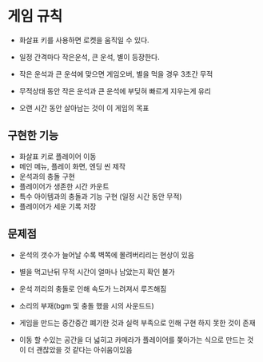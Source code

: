 # 게임 규칙

- 화살표 키를 사용하면 로켓을 움직일 수 있다.

- 일정 간격마다 작은운석, 큰 운석, 별이 등장한다.

- 작은 운석과 큰 운석에 맞으면 게임오버, 별을 먹을 경우 3초간 무적

- 무적상태 동안 작은 운석과 큰 운석에 부딪혀 빠르게 지우는게 유리

- 오랜 시간 동안 살아남는 것이 이 게임의 목표

## 구현한 기능

- 화살표 키로 플레이어 이동
- 메인 메뉴, 플레이 화면, 엔딩 씬 제작
- 운석과의 충돌 구현
- 플레이어가 생존한 시간 카운트
- 특수 아이템과의 충돌과 기능 구현 (일정 시간 동안 무적)
- 플레이어가 세운 기록 저장

## 문제점

- 운석의 갯수가 늘어날 수록 벽쪽에 몰려버리리는 현상이 있음

- 별을 먹고난뒤 무적 시간이 얼마나 남았는지 확인 불가

- 운석 끼리의 충돌로 인해 속도가 느려져서 루즈해짐

- 소리의 부재(bgm 및 충돌 했을 시의 사운드드)

- 게임을 만드는 중간중간 폐기한 것과 실력 부족으로 인해 구현 하지 못한 것이 존재

- 이동 할 수있는 공간을 더 넓히고 카메라가 플레이어를 쫒아가는 식으로 만드는 것이 더 괜찮았을 것 같다는 아쉬움이있음
